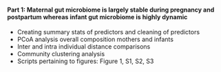 #### Part 1: Maternal gut microbiome is largely stable during pregnancy and postpartum whereas infant gut microbiome is highly dynamic
- Creating summary stats of predictors and cleaning of predictors 
- PCoA analysis overall composition mothers and infants 
- Inter and intra individual distance comparisons
- Community clustering analysis 
- Scripts pertaining to figures: Figure 1, S1, S2, S3
